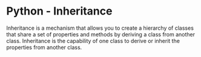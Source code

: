 # Python - Inheritance

Inheritance is a mechanism that allows you to create a hierarchy of classes that share a set of properties and methods by deriving a class from another class. Inheritance is the capability of one class to derive or inherit the properties from another class. 
